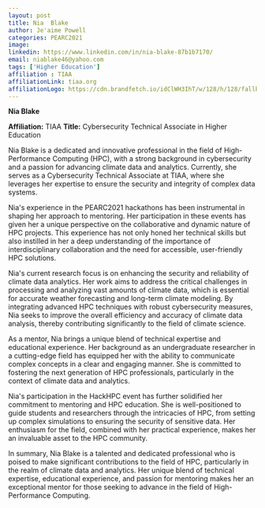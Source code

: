 ```yaml
---
layout: post
title: Nia  Blake 
author: Je'aime Powell
categories: PEARC2021
image: 
linkedin: https://www.linkedin.com/in/nia-blake-87b1b7170/
email: niablake46@yahoo.com
tags: ['Higher Education']
affiliation : TIAA 
affiliationLink: tiaa.org
affiliationLogo: https://cdn.brandfetch.io/idClWH3IhT/w/128/h/128/fallback/lettermark/icon.webp?c=1ax1736898953517bfumLaCV7mF7pr7Z9T                      
---
```


**Nia Blake**
 
 **Affiliation:** TIAA
 **Title:** Cybersecurity Technical Associate in Higher Education
 
 Nia Blake is a dedicated and innovative professional in the field of High-Performance Computing (HPC), with a strong background in cybersecurity and a passion for advancing climate data and analytics. Currently, she serves as a Cybersecurity Technical Associate at TIAA, where she leverages her expertise to ensure the security and integrity of complex data systems.
 
 Nia's experience in the PEARC2021 hackathons has been instrumental in shaping her approach to mentoring. Her participation in these events has given her a unique perspective on the collaborative and dynamic nature of HPC projects. This experience has not only honed her technical skills but also instilled in her a deep understanding of the importance of interdisciplinary collaboration and the need for accessible, user-friendly HPC solutions.
 
 Nia's current research focus is on enhancing the security and reliability of climate data analytics. Her work aims to address the critical challenges in processing and analyzing vast amounts of climate data, which is essential for accurate weather forecasting and long-term climate modeling. By integrating advanced HPC techniques with robust cybersecurity measures, Nia seeks to improve the overall efficiency and accuracy of climate data analysis, thereby contributing significantly to the field of climate science.
 
 As a mentor, Nia brings a unique blend of technical expertise and educational experience. Her background as an undergraduate researcher in a cutting-edge field has equipped her with the ability to communicate complex concepts in a clear and engaging manner. She is committed to fostering the next generation of HPC professionals, particularly in the context of climate data and analytics.
 
 Nia's participation in the HackHPC event has further solidified her commitment to mentoring and HPC education. She is well-positioned to guide students and researchers through the intricacies of HPC, from setting up complex simulations to ensuring the security of sensitive data. Her enthusiasm for the field, combined with her practical experience, makes her an invaluable asset to the HPC community.
 
 In summary, Nia Blake is a talented and dedicated professional who is poised to make significant contributions to the field of HPC, particularly in the realm of climate data and analytics. Her unique blend of technical expertise, educational experience, and passion for mentoring makes her an exceptional mentor for those seeking to advance in the field of High-Performance Computing.  
                    
